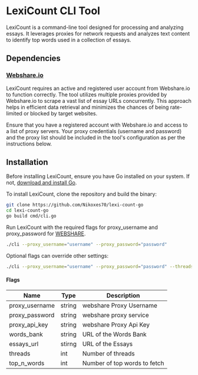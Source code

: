 # LexiCount CLI Tool

LexiCount is a command-line tool designed for processing and analyzing essays. It leverages proxies for network requests and analyzes text content to identify top words used in a collection of essays.

## Dependencies
### [Webshare.io](webshare.io) 
LexiCount requires an active and registered user account from Webshare.io to function correctly. The tool utilizes multiple proxies provided by Webshare.io to scrape a vast list of essay URLs concurrently. This approach helps in efficient data retrieval and minimizes the chances of being rate-limited or blocked by target websites.

Ensure that you have a registered account with Webshare.io and access to a list of proxy servers. Your proxy credentials (username and password) and the proxy list should be included in the tool's configuration as per the instructions below.



## Installation

Before installing LexiCount, ensure you have Go installed on your system. If not, [download and install Go](https://golang.org/dl/).

To install LexiCount, clone the repository and build the binary:

```bash
git clone https://github.com/Nikoxes70/lexi-count-go
cd lexi-count-go 
go build cmd/cli.go
```

Run LexiCount with the required flags for proxy_username and proxy_password for [WEBSHARE](webshare.io).
```bash
./cli --proxy_username="username" --proxy_password="password"
```

Optional flags can override other settings:
```bash
./cli --proxy_username="username" --proxy_password="password" --threads=10 --top_n_words=20
```

#### Flags

| Name           | Type   | Description                  |
|----------------|--------|------------------------------|
| proxy_username | string | webshare Proxy Username      |
| proxy_password | string | webshare proxy service       |
| proxy_api_key  | string | webshare Proxy Api Key       |
| words_bank     | string | URL of the Words Bank        |
| essays_url     | stirng | URL of the Essays            |
| threads        | int    | Number of threads            |
| top_n_words    | int    | Number of top words to fetch |